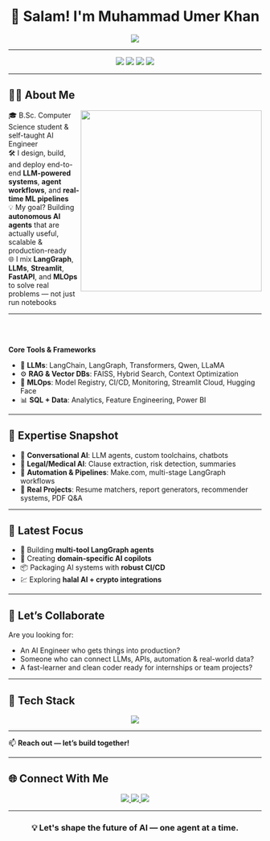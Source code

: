 <!-- MuhammadUmerKhan/MuhammadUmerKhan README.md -->

<h1 align="center">👋 Salam! I'm Muhammad Umer Khan</h1>

<p align="center">
  <img src="https://readme-typing-svg.demolab.com?font=Fira+Code&size=26&pause=500&center=true&vCenter=true&color=00EFFF&width=1000&lines=AI+Engineer+%7C+LLMs+%7C+RAG+%7C+LangGraph+%7C+MLOps+%7C+NLP;Building+Smart+Agents+for+Real-World+Impact;From+Idea+to+Intelligence+-+End-to-End+AI+Solutions" />
</p>

---

<p align="center">
  <img src="https://img.shields.io/badge/AI%20Engineer-Passionate%20Builder-blue?style=flat-square" />
  <img src="https://img.shields.io/badge/LLMs-%F0%9F%A7%A0%20LangGraph%20%7C%20RAG%20%7C%20Autonomous%20Agents-yellow?style=flat-square" />
  <img src="https://img.shields.io/badge/Focus-NLP%20%7C%20MLOps%20%7C%20Automation-green?style=flat-square" />
  <img src="https://img.shields.io/badge/Open%20To-Internships%20%7C%20Freelance%20%7C%20Full--time-purple?style=flat-square" />
</p>

---

## 👨‍💻 About Me

<img align="right" src="https://media.giphy.com/media/qgQUggAC3Pfv687qPC/giphy.gif" width="360"/>

🎓 B.Sc. Computer Science student & self-taught AI Engineer  
🛠️ I design, build, and deploy end-to-end **LLM-powered systems**, **agent workflows**, and **real-time ML pipelines**  
💡 My goal? Building **autonomous AI agents** that are actually useful, scalable & production-ready  
🌐 I mix **LangGraph**, **LLMs**, **Streamlit**, **FastAPI**, and **MLOps** to solve real problems — not just run notebooks  

---
<br><br>

**Core Tools & Frameworks**  
- 🧠 **LLMs**: LangChain, LangGraph, Transformers, Qwen, LLaMA  
- ⚙️ **RAG & Vector DBs**: FAISS, Hybrid Search, Context Optimization  
- 🚀 **MLOps**: Model Registry, CI/CD, Monitoring, Streamlit Cloud, Hugging Face  
- 📊 **SQL + Data**: Analytics, Feature Engineering, Power BI  

---

## 🧠 Expertise Snapshot

- 💬 **Conversational AI**: LLM agents, custom toolchains, chatbots  
- 📄 **Legal/Medical AI**: Clause extraction, risk detection, summaries  
- 🔁 **Automation & Pipelines**: Make.com, multi-stage LangGraph workflows  
- 🧾 **Real Projects**: Resume matchers, report generators, recommender systems, PDF Q&A

---

## 🚀 Latest Focus

- 🧩 Building **multi-tool LangGraph agents**  
- 🧠 Creating **domain-specific AI copilots**  
- 📦 Packaging AI systems with **robust CI/CD**  
- 💹 Exploring **halal AI + crypto integrations**

---

## 🤝 Let’s Collaborate

Are you looking for:
- An AI Engineer who gets things into production?  
- Someone who can connect LLMs, APIs, automation & real-world data?  
- A fast-learner and clean coder ready for internships or team projects?

---

## 🔧 Tech Stack

<p align="center">
  <img src="https://skillicons.dev/icons?i=python,fastapi,streamlit,docker,git,github,linux,aws,mysql,postgresql,tensorflow,pytorch,vscode,jupyter" />
</p>

---

📫 **Reach out — let’s build together!**

---

## 🌐 Connect With Me

<p align="center">
  <a href="https://www.linkedin.com/in/muhammad-umer-khan-61729b260/" target="_blank">
    <img src="https://img.shields.io/badge/LinkedIn-0A66C2?style=for-the-badge&logo=linkedin&logoColor=white" />
  </a>
  <a href="https://portfolio-sigma-mocha-67.vercel.app/" target="_blank">
    <img src="https://img.shields.io/badge/Portfolio-111827?style=for-the-badge&logo=google-chrome&logoColor=white" />
  </a>
  <a href="https://drive.google.com/uc?export=download&id=1ELLn0pdpSsVX2dZAeeStvpsXI1QHl4ej" target="_blank">
    <img src="https://img.shields.io/badge/Resume-FF6B6B?style=for-the-badge&logo=adobeacrobatreader&logoColor=white" />
  </a>
</p>

---

<h3 align="center">💡 Let's shape the future of AI — one agent at a time.</h3>
